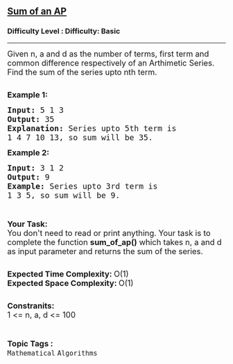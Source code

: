 <h2><a href="https://www.geeksforgeeks.org/problems/sum-of-an-ap1025/1?page=1&difficulty=Basic&sortBy=submissions">Sum of an AP</a></h2><h3>Difficulty Level : Difficulty: Basic</h3><hr><div class="problems_problem_content__Xm_eO"><p><span style="font-size:18px">Given n, a and d as the number of terms, first term and common difference respectively of an Arthimetic Series. Find the sum of the series upto nth term.</span><br>
&nbsp;</p>

<p><span style="font-size:18px"><strong>Example 1:</strong></span></p>

<pre><span style="font-size:18px"><strong>Input: </strong>5 1 3
<strong>Output: </strong>35
<strong>Explanation: </strong>Series upto 5th term is
1 4 7 10 13, so sum will be 35.</span>
</pre>

<p><span style="font-size:18px"><strong>Example 2:</strong></span></p>

<pre><span style="font-size:18px"><strong>Input: </strong>3 1 2
<strong>Output: </strong>9
<strong>Example: </strong>Series upto 3rd term is 
1 3 5, so sum will be 9.</span>
</pre>

<p>&nbsp;</p>

<p><span style="font-size:18px"><strong>Your Task:</strong><br>
You don't need to read or print anything. Your task is to complete the function&nbsp;<strong>sum_of_ap()</strong>&nbsp;which takes n, a and d as input parameter and returns the sum of the series.</span><br>
&nbsp;</p>

<p><span style="font-size:18px"><strong>Expected Time Complexity:&nbsp;</strong>O(1)<br>
<strong>Expected Space Complexity:&nbsp;</strong>O(1)</span><br>
&nbsp;</p>

<p><span style="font-size:18px"><strong>Constranits:</strong><br>
1 &lt;= n, a, d &lt;= 100</span></p>
</div><br><p><span style=font-size:18px><strong>Topic Tags : </strong><br><code>Mathematical</code>&nbsp;<code>Algorithms</code>&nbsp;